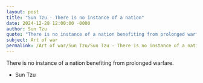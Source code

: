 ```yaml
---
layout: post
title: "Sun Tzu - There is no instance of a nation"
date: 2024-12-28 12:00:00 -0000
author: Sun Tzu
quote: "There is no instance of a nation benefiting from prolonged warfare."
subject: Art of war
permalink: /Art of war/Sun Tzu/Sun Tzu - There is no instance of a nation
---
```


There is no instance of a nation benefiting from prolonged warfare.

- Sun Tzu
